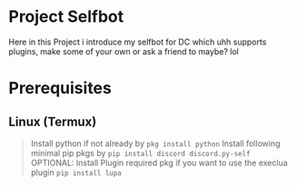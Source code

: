 # Project Selfbot 

Here in this Project i introduce my selfbot for DC which uhh supports plugins, make some of your own or ask a friend to maybe? lol

# Prerequisites 
## Linux (Termux)
> Install python if not already by `pkg install python`
> Install following minimal pip pkgs by `pip install discord discord.py-self`
> OPTIONAL: Install Plugin required pkg if you want to use the execlua plugin `pip install lupa`